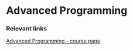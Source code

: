 # Advanced Programming
### Relevant links
[Advanced Programming - course page](https://profs.info.uaic.ro/~acf/java/)
